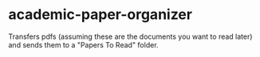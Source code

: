 # academic-paper-organizer
Transfers pdfs (assuming these are the documents you want to read later) and sends them to a "Papers To Read" folder.